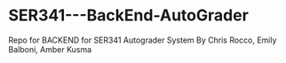 # SER341---BackEnd-AutoGrader
Repo for BACKEND for SER341 Autograder System By Chris Rocco, Emily Balboni, Amber Kusma